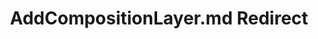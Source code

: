 ---
title: AddCompositionLayer.md Redirect
redirect_to: /Pages/StereoKit/Backend.OpenXR/AddCompositionLayer.html
---
